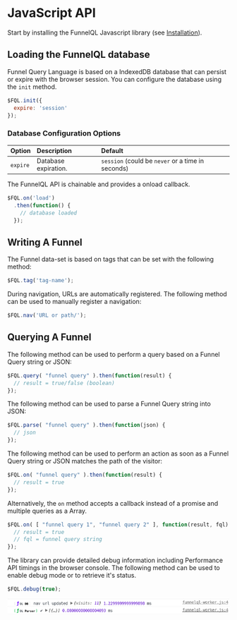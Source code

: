 # JavaScript API

Start by installing the FunnelQL Javascript library \(see [Installation](javascript-api.md#install)\).

## Loading the FunnelQL database

Funnel Query Language is based on a IndexedDB database that can persist or expire with the browser session. You can configure the database using the `init` method.

```javascript
$FQL.init({
  expire: 'session'
});
```

### Database Configuration Options

| Option | Description | Default |
| :--- | :--- | :--- |
| `expire` | Database expiration. | `session` \(could be `never` or a time in seconds\) |

The FunnelQL API is chainable and provides a onload callback.

```javascript
$FQL.on('load')
  .then(function() {
    // database loaded
  });
```

## Writing A Funnel

The Funnel data-set is based on tags that can be set with the following method:

```javascript
$FQL.tag('tag-name');
```

During navigation, URLs are automatically registered. The following method can be used to manually register a navigation:

```javascript
$FQL.nav('URL or path/');
```

## Querying A Funnel

The following method can be used to perform a query based on a Funnel Query string or JSON:

```javascript
$FQL.query( "funnel query" ).then(function(result) {
  // result = true/false (boolean)
});
```

The following method can be used to parse a Funnel Query string into JSON:

```javascript
$FQL.parse( "funnel query" ).then(function(json) {
  // json
});
```

The following method can be used to perform an action as soon as a Funnel Query string or JSON matches the path of the visitor:

```javascript
$FQL.on( "funnel query" ).then(function(result) {
  // result = true 
});
```

Alternatively, the `on` method accepts a callback instead of a promise and multiple queries as a Array.

```javascript
$FQL.on( [ "funnel query 1", "funnel query 2" ], function(result, fql) {
  // result = true 
  // fql = funnel query string
});
```

The library can provide detailed debug information including Performance API timings in the browser console. The following method can be used to enable debug mode or to retrieve it's status.

```javascript
$FQL.debug(true);
```

![FunnelQL Browser Console Debug Info](./assets/debug-console.png)